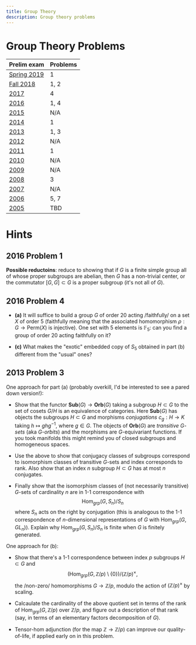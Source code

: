 ```yaml
---
title: Group Theory
description: Group theory problems
---
```


Group Theory Problems
=====================

| Prelim exam                                                                                       | Problems |
|---------------------------------------------------------------------------------------------------|----------|
| [Spring 2019](https://math.washington.edu/sites/math/files/documents/grad/algprelim-spring19.pdf) | 1        |
| [Fall 2018](https://math.washington.edu/sites/math/files/documents/grad/algebra-sept-2018.pdf)    | 1, 2     |
| [2017](https://math.washington.edu/sites/math/files/documents/grad/algebra-2017.pdf)              | 4        |
| [2016](https://math.washington.edu/sites/math/files/documents/grad/prelim-exam-algebra-2016.pdf)  | 1, 4     |
| [2015](https://math.washington.edu/sites/math/files/documents/grad/prelim-exam-algebra-2015.pdf)  | N/A      |
| [2014](https://math.washington.edu/sites/math/files/documents/grad/prelim-exam-algebra-2014.pdf)  | 1        |
| [2013](https://math.washington.edu/sites/math/files/documents/grad/prelim-exam-algebra-2013.pdf)  | 1, 3     |
| [2012](https://math.washington.edu/sites/math/files/documents/grad/prelim-exam-algebra-2012.pdf)  | N/A      |
| [2011](https://math.washington.edu/sites/math/files/documents/grad/prelim-exam-algebra-2011.pdf)  | 1        |
| [2010](https://math.washington.edu/sites/math/files/documents/grad/prelim-exam-algebra-2010.pdf)  | N/A      |
| [2009](https://math.washington.edu/sites/math/files/documents/grad/prelim-exam-algebra-2009.pdf)  | N/A      |
| [2008](https://math.washington.edu/sites/math/files/documents/grad/prelim-exam-algebra-2008.pdf)  | 3        |
| [2007](https://math.washington.edu/sites/math/files/documents/grad/prelim-exam-algebra-2007.pdf)  | N/A      |
| [2006](https://math.washington.edu/sites/math/files/documents/grad/prelim-exam-algebra-2006.pdf)  | 5, 7      |
| [2005](https://math.washington.edu/sites/math/files/documents/grad/prelim-exam-algebra-2005.pdf)  | TBD      |


# Hints

## 2016 Problem 1

**Possible reductoins**: reduce to showing that if $G$ is a finite
simple group all of whose proper subgroups are abelian, then $G$
has a non-trivial center, or the commutator $[G,G] \subset G$ is a
proper subgroup (it's not all of $G$).

## 2016 Problem 4

- **(a)** It will suffice to build a group $G$ of order 20 acting
  /faithfully/ on a set $X$ of order 5 (faithfully meaning that the
  associated homomorphism $\rho : G \to \mathrm{Perm}(X)$ is
  injective). One set with 5 elements is $\mathbb{F}_{5}$: can you
  find a group of order 20 acting faithfully on it?
  
- **(c)** What makes the "exotic" embedded copy of $S_{5}$ obtained
  in part (b) different from the "usual" ones?

## 2013 Problem 3

One approach for part (a) (probably overkill, I'd be interested to see a pared down version!):

- Show that the functor $\mathbf{Sub}(G) \to \mathbf{Orb}(G)$ taking a
  subgroup $H \subset G$ to the set of cosets $G/H$ is an equivalence
  of categories. Here $\mathbf{Sub}(G)$ has objects the subgroups $H
  \subset G$ and morphisms *conjugations* $c_{g}: H \to K$ taking $h
  \mapsto g h g^{-1}$, where $g \in G$. The objects of
  $\mathbf{Orb}(G)$ are *transitive $G$-sets* (aka $G$-*orbits*) and
  the morphisms are $G$-equivariant functions. If you took manifolds
  this might remind you of closed subgroups and homogeneous spaces.
  
- Use the above to show that conjugacy classes of subgroups correspond
  to isomorphism classes of transitive $G$-sets and index
  corresponds to rank. Also show that an index $n$ subgroup $H
  \subset G$ has at most $n$ conjugates.
  
- Finally show that the isomorphism classes of (not necessarily
  transitive) $G$-sets of cardinality $n$ are in 1-1 correspondence
  with 
  $$ 
  \mathrm{Hom}_{grp}(G, S_{n})/S_{n} 
  $$ 
  where $S_{n}$ acts on
  the right by conjugation (this is analogous to the 1-1
  correspondence of $n$-dimensional representations of $G$ with
  $\mathrm{Hom}_{grp}(G, GL_{n})$). Explain why $\mathrm{Hom}_{grp}(G,
  S_{n})/S_{n}$ is finite when $G$ is finitely generated.

One approach for (b):

- Show that there's a 1-1 correspondence between index $p$
  subgroups $H \subset G$ and 
  $$
  (\mathrm{Hom}_{grp}(G,
  \mathbb{Z}/p) \setminus \{0\})/(\mathbb{Z}/p)^{\times}, 
  $$
  the /non-zero/ homomorphisms $G \to \mathbb{Z}/p$, modulo the action
  of $(\mathbb{Z}/p)^{\times}$ by scaling.

- Calcaulate the cardinality of the above quotient set in terms of the
  rank of $\mathrm{Hom}_{grp}(G, \mathbb{Z}/p)$ over $\mathbb{Z}/p$, and figure out a description of that rank (say, in
  terms of an elementary factors decomposition of $G$).
- Tensor-hom adjunction (for the map $\mathbb{Z} \to \mathbb{Z}/p$) can improve our quality-of-life, if applied early on in this
  problem.


